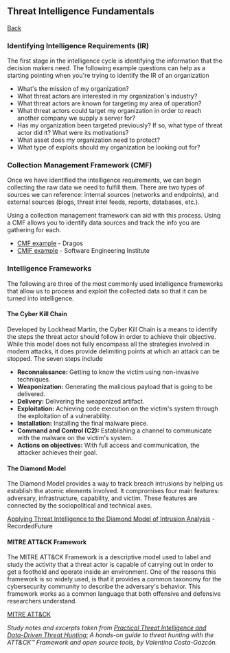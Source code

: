 ## Threat Intelligence Fundamentals
<a href="ti">Back</a>
<h3>Identifying Intelligence Requirements (IR)</h3>
<p>The first stage in the intelligence cycle is identifying the information that the decision makers need. The following example questions can help as a starting pointing when you're trying to identify the IR of an organization</p>
<ul>
    <li>What's the mission of my organization?</li>
    <li>What threat actors are interested in my organization's industry?</li>
    <li>What threat actors are known for targeting my area of operation?</li>
    <li>What threat actors could target my organization in order to reach another company we supply a server for?</li>
    <li>Has my organization been targeted previously? If so, what type of threat actor did it? What were its motivations?</li>
    <li>What asset does my organization need to protect?</li>
    <li>What type of exploits should my organization be looking out for?</li>
</ul>
<h3>Collection Management Framework (CMF)</h3>
<p>Once we have identified the intelligence requirements, we can begin collecting the raw data we need to fulfill them. There are two types of sources we can reference: internal sources (networks and endpoints), and external sources (blogs, threat intel feeds, reports, databases, etc.).</p>
<p>Using a collection management framework can aid with this process. Using a CMF allows you to identify data sources and track the info you are gathering for each.</p>
<ul>
<li><a href="https://www.dragos.com/wp-content/uploads/CMF_For_ICS.pdf" target="_blank">CMF example</a> - Dragos</li>
<li><a href="https://studylib.net/doc/13115770/collection-management-implementation-framework-what-does-..." target="_blank">CMIF example</a> - Software Engineering Institute</li>
</ul>
<h3>Intelligence Frameworks</h3>
<p>The following are three of the most commonly used intelligence frameworks that allow us to process and exploit the collected data so that it can be turned into intelligence.</p>
<h4>The Cyber Kill Chain</h4>
<p>Developed by Lockhead Martin, the Cyber Kill Chain is a means to identify the steps the threat actor should follow in order to achieve their objective. While this model does not fully encompass all the strategies involved in modern attacks, it does provide delimiting points at which an attack can be stopped. The seven steps include</p>
<ul>
    <li><strong>Reconnaissance:</strong> Getting to know the victim using non-invasive techniques.</li>
    <li><strong>Weaponization:</strong> Generating the malicious payload that is going to be delivered.</li>
    <li><strong>Delivery:</strong> Delivering the weaponized artifact.</li>
    <li><strong>Exploitation:</strong> Achieving code execution on the victim's system through the exploitation of a vulnerability.</li>
    <li><strong>Installation:</strong> Installing the final malware piece.</li>
    <li><strong>Command and Control (C2):</strong> Establishing a channel to communicate with the malware on the victim's system.</li>
    <li><strong>Actions on objectives:</strong> With full access and communication, the attacker achieves their goal.</li>
</ul>
<h4>The Diamond Model</h4>
<p>The Diamond Model provides a way to track breach intrusions by helping us establish the atomic elements involved. It compromises four main features: adversary, infrastructure, capability, and victim. These features are connected by the sociopolitical and technical axes.</p>
<p><a href="https://www.recordedfuture.com/diamond-model-intrusion-analysis" target="_blank">Applying Threat Intelligence to the Diamond Model of Intrusion Analysis</a> - RecordedFuture</p>
<h4>MITRE ATT&CK Framework</h4>
<p>The MITRE ATT&CK Framework is a descriptive model used to label and study the activity that a threat actor is capable of carrying out in order to get a foothold and operate inside an environment. One of the reasons this framework is so widely used, is that it provides a common taxonomy for the cybersecurity community to describe the adversary's behavior. This framework works as a common language that both offensive and defensive researchers understand.</p>
<p><a href="https://attack.mitre.org/" target="_blank">MITRE ATT&CK</a></p>

<p><em>Study notes and excerpts taken from <a href="https://www.amazon.com/dp/1838556370" target="_blank">Practical Threat Intelligence and Data-Driven Threat Hunting:</a> A hands-on guide to threat hunting with the ATT&CK™ Framework and open source tools, by Valentina Costa-Gazcón.</em></p>
